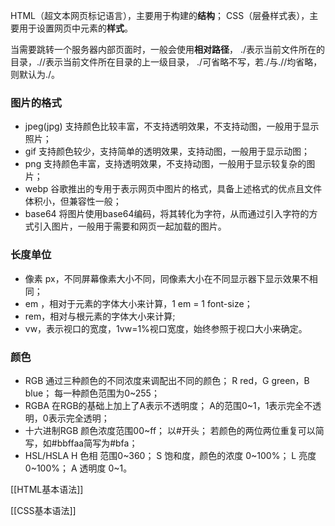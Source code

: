 HTML（超文本网页标记语言），主要用于构建的**结构**；
CSS（层叠样式表），主要用于设置网页中元素的**样式**。

当需要跳转一个服务器内部页面时，一般会使用**相对路径**，
./表示当前文件所在的目录，.//表示当前文件所在目录的上一级目录，
./可省略不写，若./与.//均省略，则默认为./。

### 图片的格式
- jpeg(jpg) 支持颜色比较丰富，不支持透明效果，不支持动图，一般用于显示照片；
- gif 支持颜色较少，支持简单的透明效果，支持动图，一般用于显示动图；
- png 支持颜色丰富，支持透明效果，不支持动图，一般用于显示较复杂的图片；
- webp 谷歌推出的专用于表示网页中图片的格式，具备上述格式的优点且文件体积小，但兼容性一般；
- base64 将图片使用base64编码，将其转化为字符，从而通过引入字符的方式引入图片，一般用于需要和网页一起加载的图片。


### 长度单位
- 像素 px，不同屏幕像素大小不同，同像素大小在不同显示器下显示效果不相同；
- em ，相对于元素的字体大小来计算，1 em = 1 font-size；
- rem，相对与根元素的字体大小来计算;
- vw，表示视口的宽度，1vw=1%视口宽度，始终参照于视口大小来确定。


### 颜色
- RGB
通过三种颜色的不同浓度来调配出不同的颜色；
R red，G green，B blue；
每一种颜色范围为0~255；
- RGBA
在RGB的基础上加上了A表示不透明度；
A的范围0~1，1表示完全不透明，0表示完全透明；
- 十六进制RGB
颜色浓度范围00~ff；
以#开头；
若颜色的两位两位重复可以简写，如#bbffaa简写为#bfa；
- HSL/HSLA
H 色相 范围0~360；
S 饱和度，颜色的浓度 0~100%；
L 亮度 0~100%；
A 透明度 0~1。

[[HTML基本语法]]

[[CSS基本语法]]



  
 